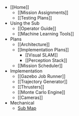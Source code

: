 * [[Home]]
    * [[Mission Assignments]]
    * [[Testing Plans]]
* Using the Sub
    * [[Operator Guide]]
    * [[Machine Learning Tools]]
* Plans
    * [[Architecture]]
    * [[Implementation Plans]]
        * [[Visual SLAM]]
        * [[Perception Stack]]
    * [[Mission Scheduler]]
* Implementation
    * [[Gazebo Job Runner]]
    * [[Trajectory Generator]]
    * [[Thrusters]]
    * [[Monte Carlo Engine]]
    * [[Cameras]]
* Mechanical
    * [Sub Map](https://drive.google.com/file/d/0B2qRA9f_CN_9TndLZUNseURVUEk/view?usp=sharing)